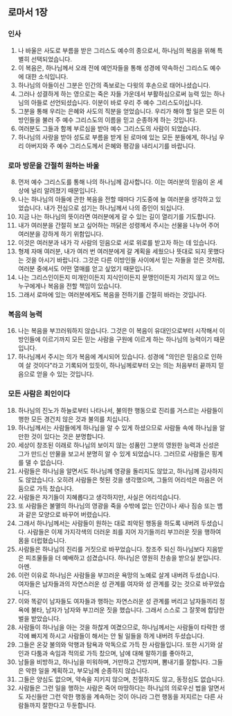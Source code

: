 ## 로마서 1장

### 인사
1. 나 바울은 사도로 부름을 받은 그리스도 예수의 종으로서, 하나님의 복음을 위해 특별히 선택되었습니다.
2. 이 복음은, 하나님께서 오래 전에 예언자들을 통해 성경에 약속하신 그리스도 예수에 대한 소식입니다.
3. 하나님의 아들이신 그분은 인간의 족보로는 다윗의 후손으로 태어나셨습니다.
4. 그러나 성결하게 하는 영으로는 죽은 자들 가운데서 부활하심으로써 능력 있는 하나님의 아들로 선언되셨습니다. 이분이 바로 우리 주 예수 그리스도이십니다.
5. 그분을 통해 우리는 은혜와 사도의 직분을 얻었습니다. 우리가 해야 할 일은 모든 이방인들을 불러 주 예수 그리스도의 이름을 믿고 순종하게 하는 것입니다.
6. 여러분도 그들과 함께 부르심을 받아 예수 그리스도의 사람이 되었습니다.
7. 하나님의 사랑을 받아 성도로 부름을 받게 된 로마에 있는 모든 분들에게, 하나님 우리 아버지와 주 예수 그리스도께서 은혜와 평강을 내리시기를 바랍니다.
### 로마 방문을 간절히 원하는 바울
8. 먼저 예수 그리스도를 통해 나의 하나님께 감사합니다. 이는 여러분의 믿음이 온 세상에 널리 알려졌기 때문입니다.
9. 나는 하나님의 아들에 관한 복음을 전할 때마다 기도중에 늘 여러분을 생각하고 있었습니다. 내가 전심으로 섬기는 하나님께서 나의 증인이 되십니다.
10. 지금 나는 하나님의 뜻이라면 여러분에게 갈 수 있는 길이 열리기를 기도합니다.
11. 내가 여러분을 간절히 보고 싶어하는 까닭은 성령께서 주시는 선물을 나누어 주어 여러분을 강하게 하기 위함입니다.
12. 이것은 여러분과 내가 각 사람의 믿음으로 서로 위로를 받고자 하는 데 있습니다.
13. 형제 자매 여러분, 내가 여러 번 여러분에게 갈 계획을 세웠으나 뜻대로 되지 못했다는 것을 아시기 바랍니다. 그것은 다른 이방인들 사이에서 믿는 자들을 얻은 것처럼, 여러분 중에서도 어떤 열매를 얻고 싶었기 때문입니다.
14. 나는 그리스인이든지 미개인이든지 지식인이든지 문맹인이든지 가리지 않고 어느 누구에게나 복음을 전할 책임이 있습니다.
15. 그래서 로마에 있는 여러분에게도 복음을 전하기를 간절히 바라는 것입니다.
### 복음의 능력
16. 나는 복음을 부끄러워하지 않습니다. 그것은 이 복음이 유대인으로부터 시작해서 이방인들에 이르기까지 모든 믿는 사람을 구원에 이르게 하는 하나님의 능력이기 때문입니다.
17. 하나님께서 주시는 의가 복음에 계시되어 있습니다. 성경에 "의인은 믿음으로 인하여 살 것이다"라고 기록되어 있듯이, 하나님께로부터 오는 의는 처음부터 끝까지 믿음으로 얻을 수 있는 것입니다.
### 모든 사람은 죄인이다
18. 하나님의 진노가 하늘로부터 나타나서, 불의한 행동으로 진리를 거스르는 사람들이 행한 모든 경건치 않은 것과 불의를 치십니다.
19. 하나님께서는 사람들에게 하나님을 알 수 있게 하셨으므로 사람들 속에 하나님을 알 만한 것이 있다는 것은 분명합니다.
20. 세상이 창조된 이래로 하나님의 보이지 않는 성품인 그분의 영원한 능력과 신성은 그가 만드신 만물을 보고서 분명히 알 수 있게 되었습니다. 그러므로 사람들은 핑계를 댈 수 없습니다.
21. 사람들은 하나님을 알면서도 하나님께 영광을 돌리지도 않았고, 하나님께 감사하지도 않았습니다. 오히려 사람들은 헛된 것을 생각했으며, 그들의 어리석은 마음은 어둠으로 가득 찼습니다.
22. 사람들은 자기들이 지혜롭다고 생각하지만, 사실은 어리석습니다.
23. 또 사람들은 불멸의 하나님의 영광을 죽을 수밖에 없는 인간이나 새나 짐승 또는 뱀과 같은 모양으로 바꾸어 버렸습니다.
24. 그래서 하나님께서는 사람들이 원하는 대로 죄악된 행동을 하도록 내버려 두셨습니다. 사람들은 이제 가지각색의 더러운 죄를 지어 자기들끼리 부끄러운 짓을 행하여 몸을 더럽혔습니다.
25. 사람들은 하나님의 진리를 거짓으로 바꾸었습니다. 창조주 되신 하나님보다 지음받은 피조물들을 더 예배하고 섬겼습니다. 하나님은 영원히 찬송을 받으실 분입니다. 아멘.
26. 이런 이유로 하나님은 사람들을 부끄러운 욕망의 노예로 살게 내버려 두셨습니다. 여자들은 남자들과의 자연스러운 성 관계를 여자와 성 관계를 갖는 것으로 바꾸었습니다.
27. 이와 똑같이 남자들도 여자들과 행하는 자연스러운 성 관계를 버리고 남자들끼리 정욕에 불타, 남자가 남자와 부끄러운 짓을 했습니다. 그래서 스스로 그 잘못에 합당한 벌을 받았습니다.
28. 사람들이 하나님을 아는 것을 하찮게 여겼으므로, 하나님께서는 사람들이 타락한 생각에 빠지게 하시고 사람들이 해서는 안 될 일들을 하게 내버려 두셨습니다.
29. 그들은 온갖 불의와 악행과 탐욕과 악독으로 가득 찬 사람들입니다. 또한 시기와 살인과 다툼과 속임과 적의로 가득 찼으며, 남에 대해 말하기를 좋아하고,
30. 남들을 비방하고, 하나님을 미워하며, 거만하고 건방지며, 뽐내기를 잘합니다. 그들은 악한 일을 계획하고, 부모님께 순종하지 않습니다.
31. 그들은 양심도 없으며, 약속을 지키지 않으며, 친절하지도 않고, 동정심도 없습니다.
32. 사람들은 그런 일을 행하는 사람은 죽어 마땅하다는 하나님의 의로우신 법을 알면서도 자신들만 그런 악한 행동을 계속하는 것이 아니라 그런 행동을 저지르는 다른 사람들까지 잘한다고 두둔합니다.